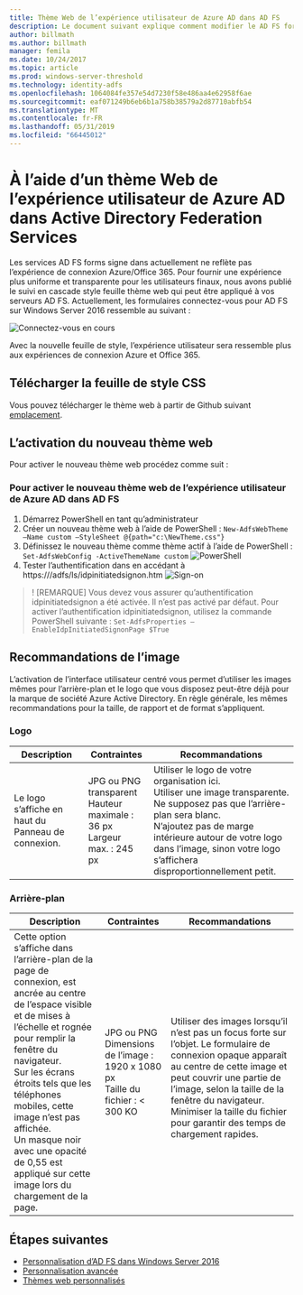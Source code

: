 ```yaml
---
title: Thème Web de l’expérience utilisateur de Azure AD dans AD FS
description: Le document suivant explique comment modifier le AD FS forms sign-in afin qu’il ressemble à l’expérience utilisateur Azure AD.
author: billmath
ms.author: billmath
manager: femila
ms.date: 10/24/2017
ms.topic: article
ms.prod: windows-server-threshold
ms.technology: identity-adfs
ms.openlocfilehash: 1064084fe357e54d7230f58e486aa4e62958f6ae
ms.sourcegitcommit: eaf071249b6eb6b1a758b38579a2d87710abfb54
ms.translationtype: MT
ms.contentlocale: fr-FR
ms.lasthandoff: 05/31/2019
ms.locfileid: "66445012"
---
```

# <a name="using-an-azure-ad-ux-web-theme-in-active-directory-federation-services"></a>À l’aide d’un thème Web de l’expérience utilisateur de Azure AD dans Active Directory Federation Services
Les services AD FS forms signe dans actuellement ne reflète pas l’expérience de connexion Azure/Office 365.  Pour fournir une expérience plus uniforme et transparente pour les utilisateurs finaux, nous avons publié le suivi en cascade style feuille thème web qui peut être appliqué à vos serveurs AD FS.  Actuellement, les formulaires connectez-vous pour AD FS sur Windows Server 2016 ressemble au suivant :

![Connectez-vous en cours](media/Azure-UX-Web-Theme-in-AD-FS/one.png)


Avec la nouvelle feuille de style, l’expérience utilisateur sera ressemble plus aux expériences de connexion Azure et Office 365.

## <a name="download-the-css-style-sheet"></a>Télécharger la feuille de style CSS
Vous pouvez télécharger le thème web à partir de Github suivant [emplacement](https://github.com/Microsoft/adfsWebCustomization/tree/master/centeredUi).


## <a name="enabling-the-new-web-theme"></a>L’activation du nouveau thème web
Pour activer le nouveau thème web procédez comme suit :

### <a name="to-enable-the-new-azure-ad-ux-web-theme-in-ad-fs"></a>Pour activer le nouveau thème web de l’expérience utilisateur de Azure AD dans AD FS
1. Démarrez PowerShell en tant qu’administrateur
2. Créer un nouveau thème web à l’aide de PowerShell :  `New-AdfsWebTheme –Name custom –StyleSheet @{path="c:\NewTheme.css"}`
3. Définissez le nouveau thème comme thème actif à l’aide de PowerShell :  `Set-AdfsWebConfig -ActiveThemeName custom`
   ![PowerShell](media/Azure-UX-Web-Theme-in-AD-FS/two.png)
4. Tester l’authentification dans en accédant à https://<AD FS name.domain>/adfs/ls/idpinitiatedsignon.htm ![Sign-on](media/Azure-UX-Web-Theme-in-AD-FS/three.png)

> ! [REMARQUE] Vous devez vous assurer qu’authentification idpinitiatedsignon a été activée.  Il n’est pas activé par défaut.  Pour activer l’authentification idpinitiatedsignon, utilisez la commande PowerShell suivante :  `Set-AdfsProperties –EnableIdpInitiatedSignonPage $True`

## <a name="image-recommendations"></a>Recommandations de l’image
L’activation de l’interface utilisateur centré vous permet d’utiliser les images mêmes pour l’arrière-plan et le logo que vous disposez peut-être déjà pour la marque de société Azure Active Directory. En règle générale, les mêmes recommandations pour la taille, de rapport et de format s’appliquent.

### <a name="logo"></a>Logo

Description | Contraintes | Recommandations
------- | ------- | ----------
Le logo s’affiche en haut du Panneau de connexion. | JPG ou PNG transparent<br>Hauteur maximale : 36 px<br>Largeur max. : 245 px | Utiliser le logo de votre organisation ici.<br>Utiliser une image transparente. Ne supposez pas que l’arrière-plan sera blanc.<br>N’ajoutez pas de marge intérieure autour de votre logo dans l’image, sinon votre logo s’affichera disproportionnellement petit.

### <a name="background"></a>Arrière-plan

Description | Contraintes | Recommandations
------- | ------- | ----------
Cette option s’affiche dans l’arrière-plan de la page de connexion, est ancrée au centre de l’espace visible et de mises à l’échelle et rognée pour remplir la fenêtre du navigateur.    <br>Sur les écrans étroits tels que les téléphones mobiles, cette image n’est pas affichée.<br>Un masque noir avec une opacité de 0,55 est appliqué sur cette image lors du chargement de la page. | JPG ou PNG<br>Dimensions de l’image : 1920 x 1080 px<br>Taille du fichier : &lt; 300 KO | <br>Utiliser des images lorsqu’il n’est pas un focus forte sur l’objet. Le formulaire de connexion opaque apparaît au centre de cette image et peut couvrir une partie de l’image, selon la taille de la fenêtre du navigateur.<br>Minimiser la taille du fichier pour garantir des temps de chargement rapides.

## <a name="next-steps"></a>Étapes suivantes
- [Personnalisation d’AD FS dans Windows Server 2016](AD-FS-Customization-in-Windows-Server-2016.md)
- [Personnalisation avancée](Advanced-Customization-of-AD-FS-Sign-in-Pages.md)
- [Thèmes web personnalisés](Custom-Web-Themes-in-AD-FS.md)

